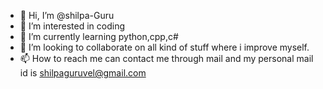 - 👋 Hi, I’m @shilpa-Guru
- 👀 I’m interested in coding
- 🌱 I’m currently learning python,cpp,c#
- 💞️ I’m looking to collaborate on all kind of stuff where i improve myself.
- 📫 How to reach me can contact me through mail and my personal mail id is <shilpaguruvel@gmail.com>

<!---
shilpa-Guru/shilpa-Guru is a ✨ special ✨ repository because its `README.md` (this file) appears on your GitHub profile.
You can click the Preview link to take a look at your changes.
--->
